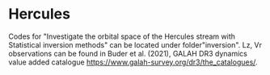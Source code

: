 # Hercules

Codes for "Investigate the orbital space of the Hercules stream with Statistical inversion methods" can be located under folder"inversion".
Lz, Vr observations can be found in Buder et al. (2021), GALAH DR3 dynamics value added catalogue https://www.galah-survey.org/dr3/the_catalogues/.
